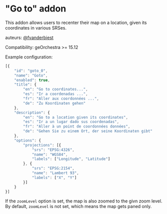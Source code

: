 # "Go to" addon

This addon allows users to recenter their map on a location, given its coordinates in various SRSes.

auteurs: [@fvanderbiest](https://github.com/fvanderbiest/)

Compatibility: geOrchestra >= 15.12

Example configuration:
```js
[{
    "id": "goto_0",
    "name": "Goto",
    "enabled": true,
    "title": {
        "en": "Go to coordinates...",
        "es": "Ir a coordenadas ...",
        "fr": "Aller aux coordonnées ...",
        "de": "Zu Koordinaten gehen"
    },
    "description": {
        "en": "Go to a location given its coordinates",
        "es": "Ir a un lugar dado sus coordenadas",
        "fr": "Aller à un point de coordonnées données",
        "de": "Gehen Sie zu einem Ort, der seine Koordinaten gibt"
    },
    "options": {
        "projections": [{
            "srs": "EPSG:4326",
            "name": "WGS84",
            "labels": ["Longitude", "Latitude"]
        }, {
            "srs": "EPSG:2154",
            "name": "Lambert 93",
            "labels": ["X", "Y"]
        }]
    }
}]
```

If the `zoomLevel` option is set, the map is also zoomed to the givn zoom level.
By default, `zoomLevel` is not set, which means the map gets paned only.
